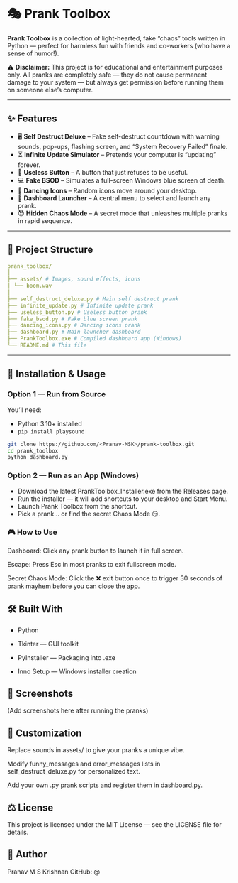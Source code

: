 # 🎭 Prank Toolbox

**Prank Toolbox** is a collection of light-hearted, fake “chaos” tools written in Python — perfect for harmless fun with friends and co-workers (who have a sense of humor!).  

⚠️ **Disclaimer:** This project is for educational and entertainment purposes only. All pranks are completely safe — they do not cause permanent damage to your system — but always get permission before running them on someone else’s computer.

---

## ✨ Features

- 🖥 **Self Destruct Deluxe** – Fake self-destruct countdown with warning sounds, pop-ups, flashing screen, and “System Recovery Failed” finale.
- ⏳ **Infinite Update Simulator** – Pretends your computer is “updating” forever.
- 🔘 **Useless Button** – A button that just refuses to be useful.
- 💻 **Fake BSOD** – Simulates a full-screen Windows blue screen of death.
- 💃 **Dancing Icons** – Random icons move around your desktop.
- 🎯 **Dashboard Launcher** – A central menu to select and launch any prank.
- 😈 **Hidden Chaos Mode** – A secret mode that unleashes multiple pranks in rapid sequence.

---

## 📂 Project Structure
```yaml
prank_toolbox/
│
├── assets/ # Images, sound effects, icons
│ └── boom.wav
│
├── self_destruct_deluxe.py # Main self destruct prank
├── infinite_update.py # Infinite update prank
├── useless_button.py # Useless button prank
├── fake_bsod.py # Fake blue screen prank
├── dancing_icons.py # Dancing icons prank
├── dashboard.py # Main launcher dashboard
├── PrankToolbox.exe # Compiled dashboard app (Windows)
└── README.md # This file
```

---

## 🚀 Installation & Usage

### **Option 1 — Run from Source**
You’ll need:
- Python 3.10+ installed
- `pip install playsound`

```bash
git clone https://github.com/<Pranav-MSK>/prank-toolbox.git
cd prank_toolbox
python dashboard.py
```

### **Option 2 — Run as an App (Windows)**
- Download the latest PrankToolbox_Installer.exe from the Releases page.
- Run the installer — it will add shortcuts to your desktop and Start Menu.
- Launch Prank Toolbox from the shortcut.
- Pick a prank… or find the secret Chaos Mode 😏.

### **🎮 How to Use**
Dashboard: Click any prank button to launch it in full screen.

Escape: Press Esc in most pranks to exit fullscreen mode.

Secret Chaos Mode: Click the ❌ exit button once to trigger 30 seconds of prank mayhem before you can close the app.

## 🛠 Built With
- Python

- Tkinter — GUI toolkit

- PyInstaller — Packaging into .exe

- Inno Setup — Windows installer creation

## 📸 Screenshots
(Add screenshots here after running the pranks)

## 🧩 Customization
Replace sounds in assets/ to give your pranks a unique vibe.

Modify funny_messages and error_messages lists in self_destruct_deluxe.py for personalized text.

Add your own .py prank scripts and register them in dashboard.py.

## ⚖️ License
This project is licensed under the MIT License — see the LICENSE file for details.

## 📝 Author
Pranav M S Krishnan
GitHub: @<Pranav-MSK>